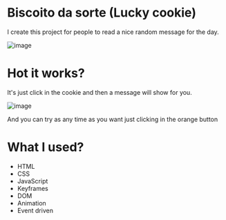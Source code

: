 # Biscoito da sorte (Lucky cookie)
I create this project for people to read a nice random message for the day.</br>

![image](https://user-images.githubusercontent.com/81266915/218827944-3aaff80e-a8a0-4881-8105-d8d9552fa7bf.png)

# Hot it works?
It's just click in the cookie and then a message will show for you. </br>

![image](https://user-images.githubusercontent.com/81266915/218828352-f88394c0-91a8-4b95-967f-ecf4e299313b.png)

And you can try as any time as you want just clicking in the orange button </br>

# What I used?
* HTML
* CSS
* JavaScript
* Keyframes
* DOM
* Animation
* Event driven
